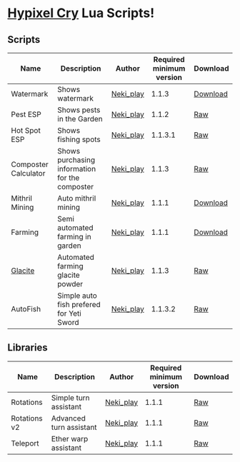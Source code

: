 # [Hypixel Cry](https://github.com/Nekiplay/Hypixel-Cry) Lua Scripts!

## Scripts
| Name                 | Description                                    | Author    | Required minimum version | Download                                                                                                       |
|----------------------|------------------------------------------------|-----------|------------------|----------------------------------------------------------------------------------------------------------------|
| Watermark            | Shows watermark                                | [Neki_play](https://github.com/Nekiplay) | 1.1.3           | [Download](https://github.com/Nekiplay/Hypixel-Cry-Scripts/raw/refs/heads/main/watermark.zip)             |
| Pest ESP             | Shows pests in the Garden                      | [Neki_play](https://github.com/Nekiplay) | 1.1.2           | [Raw](https://raw.githubusercontent.com/Nekiplay/Hypixel-Cry-Scripts/refs/heads/main/pest_esp.lua)             |
| Hot Spot ESP         | Shows fishing spots                            | [Neki_play](https://github.com/Nekiplay) | 1.1.3.1           | [Raw](https://raw.githubusercontent.com/Nekiplay/Hypixel-Cry-Scripts/refs/heads/main/hot_spot_esp.lua)         |
| Composter Calculator | Shows purchasing information for the composter | [Neki_play](https://github.com/Nekiplay) | 1.1.3           | [Raw](https://raw.githubusercontent.com/Nekiplay/Hypixel-Cry-Scripts/refs/heads/main/composter_calculator.lua) |
| Mithril Mining       | Auto mithril mining                            | [Neki_play](https://github.com/Nekiplay) | 1.1.1           | [Download](https://github.com/Nekiplay/Hypixel-Cry-Scripts/raw/refs/heads/main/mining_v6.zip)                  |
| Farming              | Semi automated farming in garden               | [Neki_play](https://github.com/Nekiplay) | 1.1.1           | [Download](https://github.com/Nekiplay/Hypixel-Cry-Scripts/raw/refs/heads/main/farming.zip)                  |
| [Glacite](https://youtu.be/vspWDZu9E-w)              | Automated farming glacite powder               | [Neki_play](https://github.com/Nekiplay) | 1.1.3           | [Raw](https://raw.githubusercontent.com/Nekiplay/Hypixel-Cry-Scripts/refs/heads/main/glacite_v2.lua)                  |
| AutoFish             | Simple auto fish prefered for Yeti Sword       | [Neki_play](https://github.com/Nekiplay) | 1.1.3.2         | [Raw](https://raw.githubusercontent.com/Nekiplay/Hypixel-Cry-Scripts/refs/heads/main/fishing.lua)           |


## Libraries
| Name                 | Description                                    | Author    | Required minimum version | Download                                                                                                       |
|----------------------|------------------------------------------------|-----------|------------------|----------------------------------------------------------------------------------------------------------------|
| Rotations            | Simple turn assistant                          | [Neki_play](https://github.com/Nekiplay) | 1.1.1           | [Raw](https://github.com/Nekiplay/Hypixel-Cry-Scripts/raw/refs/heads/main/libs/rotations.lua)                  |
| Rotations v2         | Advanced turn assistant                        | [Neki_play](https://github.com/Nekiplay) | 1.1.1           | [Raw](https://github.com/Nekiplay/Hypixel-Cry-Scripts/raw/refs/heads/main/libs/rotations_v2.lua)               |
| Teleport             | Ether warp assistant                           | [Neki_play](https://github.com/Nekiplay) | 1.1.1           | [Raw](https://raw.githubusercontent.com/Nekiplay/Hypixel-Cry-Scripts/refs/heads/main/libs/teleport.lua)               |
